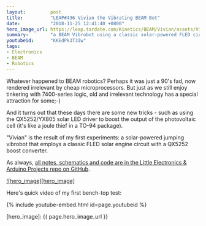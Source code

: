 ```yaml
---
layout:         post
title:          "LEAP#436 Vivian the Vibrating BEAM Bot"
date:           "2018-11-25 12:41:40 +0800"
hero_image_url: https://leap.tardate.com/Kinetics/BEAM/Vivian/assets/Vivian_build.jpg
summary:        "a BEAM Vibrobot using a classic solar-powered FLED circuit enhanced with a QX5252/YX805 solar LED driver"
youtubeid:      "KKEdPk3T3Iw"
tags:
- Electronics
- BEAM
- Robotics
---
```


Whatever happened to BEAM robotics? Perhaps it was just a 90's fad, now rendered irrelevant by cheap microprocessors.
But just as we still enjoy tinkering with 7400-series logic, old and irrelevant technology has a special attraction for some;-)

And it turns out that these days there are some new tricks - such as using the QX5252/YX805 solar LED driver to
boost the output of the photovoltaic cell (it's like a joule thief in a TO-94 package).

"Vivian" is the result of my first experiments: a solar-powered jumping vibrobot that
employs a classic FLED solar engine circuit with a QX5252 boost converter.

As always, [all notes, schematics and code are in the Little Electronics & Arduino Projects repo on GitHub][project].

[![hero_image][hero_image]][project]

Here's quick video of my first bench-top test:

{% include youtube-embed.html id=page.youtubeid %}

[leap]: https://leap.tardate.com
[project]: https://github.com/tardate/LittleArduinoProjects/tree/master/Kinetics/BEAM/Vivian
[hero_image]: {{ page.hero_image_url }}

